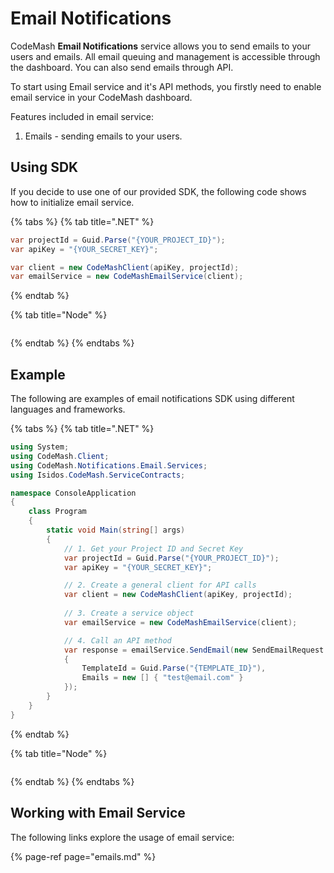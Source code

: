# Email Notifications

CodeMash **Email Notifications** service allows you to send emails to your users and emails. All email queuing and management is accessible through the dashboard. You can also send emails through API.

To start using Email service and it's API methods, you firstly need to enable email service in your CodeMash dashboard.

Features included in email service:

1. Emails - sending emails to your users.

## Using SDK

If you decide to use one of our provided SDK, the following code shows how to initialize email service.

{% tabs %}
{% tab title=".NET" %}
```csharp
var projectId = Guid.Parse("{YOUR_PROJECT_ID}");
var apiKey = "{YOUR_SECRET_KEY}";

var client = new CodeMashClient(apiKey, projectId);
var emailService = new CodeMashEmailService(client);
```
{% endtab %}

{% tab title="Node" %}
```

```
{% endtab %}
{% endtabs %}

## Example

The following are examples of email notifications SDK using different languages and frameworks.

{% tabs %}
{% tab title=".NET" %}
```csharp
using System;
using CodeMash.Client;
using CodeMash.Notifications.Email.Services;
using Isidos.CodeMash.ServiceContracts;

namespace ConsoleApplication
{
    class Program
    {
        static void Main(string[] args)
        {
            // 1. Get your Project ID and Secret Key
            var projectId = Guid.Parse("{YOUR_PROJECT_ID}");
            var apiKey = "{YOUR_SECRET_KEY}";

            // 2. Create a general client for API calls
            var client = new CodeMashClient(apiKey, projectId);
            
            // 3. Create a service object
            var emailService = new CodeMashEmailService(client);

            // 4. Call an API method
            var response = emailService.SendEmail(new SendEmailRequest
            {
                TemplateId = Guid.Parse("{TEMPLATE_ID}"),
                Emails = new [] { "test@email.com" }
            });
        }
    }
}
```
{% endtab %}

{% tab title="Node" %}
```

```
{% endtab %}
{% endtabs %}

## Working with Email Service

The following links explore the usage of email service:

{% page-ref page="emails.md" %}



